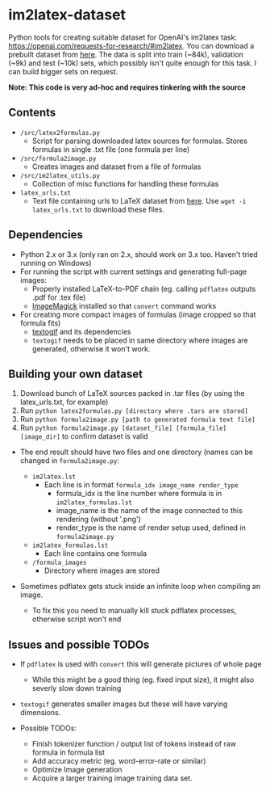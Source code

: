 # im2latex-dataset
Python tools for creating suitable dataset for OpenAI's im2latex task: https://openai.com/requests-for-research/#im2latex.
You can download a prebuilt dataset from [here](https://zenodo.org/record/56198#.V2px0jXT6eA). The data is split into train (~84k), validation (~9k) and test (~10k) sets, which possibly
isn't quite enough for this task. I can build bigger sets on request.

**Note: This code is very ad-hoc and requires tinkering with the source**

## Contents

- `/src/latex2formulas.py`
  - Script for parsing downloaded latex sources for formulas. Stores formulas in single .txt file (one formula per line)
- `/src/formula2image.py`
  - Creates images and dataset from a file of formulas
- `/src/im2latex_utils.py`
  - Collection of misc functions for handling these formulas
- `latex_urls.txt`
  - Text file containing urls to LaTeX dataset from [here](http://www.cs.cornell.edu/projects/kddcup/datasets.html). Use `wget -i latex_urls.txt` to download these files.
  
## Dependencies 
- Python 2.x or 3.x (only ran on 2.x, should work on 3.x too. Haven't tried running on Windows)
- For running the script with current settings and generating full-page images:
    - Properly installed LaTeX-to-PDF chain (eg. calling `pdflatex` outputs .pdf for .tex file) 
    - [ImageMagick](http://www.imagemagick.org/script/index.php) installed so that `convert` command works
- For creating more compact images of formulas (image cropped so that formula fits)
    - [textogif](https://www.fourmilab.ch/webtools/textogif/textogif.html) and its dependencies
    - `textogif` needs to be placed in same directory where images are generated, otherwise it won't work.

## Building your own dataset
1. Download bunch of LaTeX sources packed in .tar files (by using the latex_urls.txt, for example)
2. Run `python latex2formulas.py [directory where .tars are stored]`
3. Run `python formula2image.py [path to generated formula text file]`
4. Run `python formula2image.py [dataset_file] [formula_file] [image_dir]` to confirm dataset is valid

- The end result should have two files and one directory (names can be changed in `formula2image.py`:
  - `im2latex.lst`
    - Each line is in format `formula_idx image_name render_type`
      - formula_idx is the line number where formula is in `im2latex_formulas.lst`
      - image_name is the name of the image connected to this rendering (without '.png')
      - render_type is the name of render setup used, defined in `formula2image.py`
  - `im2latex_formulas.lst`
    - Each line contains one formula
  - `/formula_images` 
    - Directory where images are stored

- Sometimes pdflatex gets stuck inside an infinite loop when compiling an image.
  - To fix this you need to manually kill stuck pdflatex processes, otherwise script won't end
  
## Issues and possible TODOs
- If `pdflatex` is used with `convert` this will generate pictures of whole page
    - While this might be a good thing (eg. fixed input size), it might also severly slow down training
- `textogif` generates smaller images but these will have varying dimensions.

- Possible TODOs:
  - Finish tokenizer function / output list of tokens instead of raw formula in formula list
  - Add accuracy metric (eg. word-error-rate or similar)
  - Optimize Image generation
  - Acquire a larger training image training data set. 
